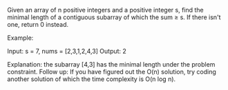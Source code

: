 Given an array of n positive integers and a positive integer s, find the minimal length of a contiguous subarray of which the sum ≥ s. 
If there isn't one, return 0 instead.

Example: 

Input: s = 7, nums = [2,3,1,2,4,3]
Output: 2

Explanation: the subarray [4,3] has the minimal length under the problem constraint.
Follow up:
If you have figured out the O(n) solution, try coding another solution of which the time complexity is O(n log n). 
